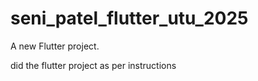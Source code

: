 # seni_patel_flutter_utu_2025

A new Flutter project.

did the flutter project as per instructions 
